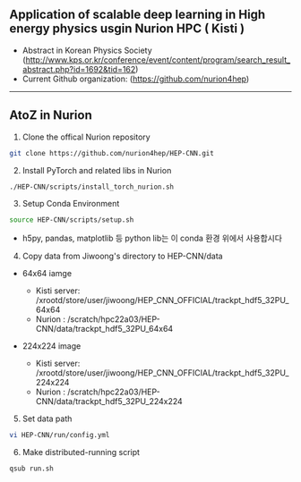 ## Application of scalable deep learning in High energy physics usgin Nurion HPC ( Kisti )  

 - Abstract in Korean Physics Society (http://www.kps.or.kr/conference/event/content/program/search_result_abstract.php?id=1692&tid=162)
 - Current Github organization: (https://github.com/nurion4hep)


---
## AtoZ in Nurion  

1. Clone the offical Nurion repository  
```bash
git clone https://github.com/nurion4hep/HEP-CNN.git
```  

2. Install PyTorch and related libs in Nurion  
```bash
./HEP-CNN/scripts/install_torch_nurion.sh
```  
3. Setup Conda Environment  
```bash
source HEP-CNN/scripts/setup.sh
```  
 - h5py, pandas, matplotlib 등 python lib는 이 conda 환경 위에서 사용합시다   

4. Copy data from Jiwoong's directory to HEP-CNN/data
 - 64x64 iamge
    - Kisti server: /xrootd/store/user/jiwoong/HEP_CNN_OFFICIAL/trackpt_hdf5_32PU_64x64
    - Nurion : /scratch/hpc22a03/HEP-CNN/data/trackpt_hdf5_32PU_64x64

 - 224x224 image
    - Kisti server: /xrootd/store/user/jiwoong/HEP_CNN_OFFICIAL/trackpt_hdf5_32PU_224x224
    - Nurion : /scratch/hpc22a03/HEP-CNN/data/trackpt_hdf5_32PU_224x224
    
5. Set data path  
```bash
vi HEP-CNN/run/config.yml
```  

6. Make distributed-running script  
```bash
qsub run.sh
``` 
